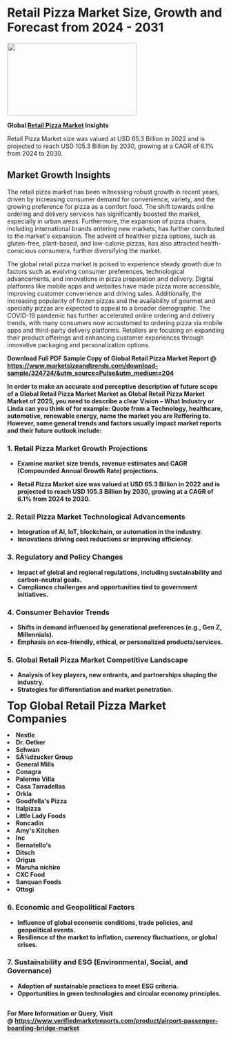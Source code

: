 <H1>Retail Pizza Market Size, Growth and Forecast from 2024 - 2031</H1><img class="aligncenter size-medium wp-image-584254" src="https://thirdeyenews.in/wp-content/uploads/2024/09/Global-Market-Research-300x168.jpeg" alt="" width="300" height="168" /><p><strong>Global&nbsp;<a href="https://www.marketsizeandtrends.com/download-sample/324724/&amp;utm_source=Pulse&amp;utm_medium=204">Retail Pizza Market</a> Insights</strong></p><p>Retail Pizza Market size was valued at USD 65.3 Billion in 2022 and is projected to reach USD 105.3 Billion by 2030, growing at a CAGR of 6.1% from 2024 to 2030.</p><p><h2>Market Growth Insights</h2> <p>The retail pizza market has been witnessing robust growth in recent years, driven by increasing consumer demand for convenience, variety, and the growing preference for pizza as a comfort food. The shift towards online ordering and delivery services has significantly boosted the market, especially in urban areas. Furthermore, the expansion of pizza chains, including international brands entering new markets, has further contributed to the market's expansion. The advent of healthier pizza options, such as gluten-free, plant-based, and low-calorie pizzas, has also attracted health-conscious consumers, further diversifying the market.</p> <p><strong></strong></p> <p>The global retail pizza market is poised to experience steady growth due to factors such as evolving consumer preferences, technological advancements, and innovations in pizza preparation and delivery. Digital platforms like mobile apps and websites have made pizza more accessible, improving customer convenience and driving sales. Additionally, the increasing popularity of frozen pizzas and the availability of gourmet and specialty pizzas are expected to appeal to a broader demographic. The COVID-19 pandemic has further accelerated online ordering and delivery trends, with many consumers now accustomed to ordering pizza via mobile apps and third-party delivery platforms. Retailers are focusing on expanding their product offerings and enhancing customer experiences through innovative packaging and personalization options.</p> <p><strong></p><p><span class=""><strong>Download Full PDF Sample Copy of Global Retail Pizza Market Report</strong> @ <a href="https://www.marketsizeandtrends.com/download-sample/324724/&amp;utm_source=Pulse&amp;utm_medium=204" target="_blank">https://www.marketsizeandtrends.com/download-sample/324724/&amp;utm_source=Pulse&amp;utm_medium=204</a></span></p><p>In order to make an accurate and perceptive description of future scope of a Global&nbsp;Retail Pizza Market Market as Global&nbsp;Retail Pizza Market Market of 2025, you need to describe a clear Vision &ndash; What Industry or Linda can you think of for example: Quote from a Technology, healthcare, automotive, renewable energy, name the market you are Reffering to. However, some general trends and factors usually impact market reports and their future outlook include:</p><h3>1.&nbsp;<strong>Retail Pizza Market Growth Projections</strong></h3><ul><li>Examine market size trends, revenue estimates and CAGR (Compounded Annual Growth Rate) projections.</li><li><p>Retail Pizza Market size was valued at USD 65.3 Billion in 2022 and is projected to reach USD 105.3 Billion by 2030, growing at a CAGR of 6.1% from 2024 to 2030.</p></li></ul><h3>2.&nbsp;<strong>Retail Pizza Market Technological Advancements</strong></h3><ul><li>Integration of AI, IoT, blockchain, or automation in the industry.</li><li>Innovations driving cost reductions or improving efficiency.</li></ul><h3>3.&nbsp;<strong>Regulatory and Policy Changes</strong></h3><ul><li>Impact of global and regional regulations, including sustainability and carbon-neutral goals.</li><li>Compliance challenges and opportunities tied to government initiatives.</li></ul><h3>4.&nbsp;<strong>Consumer Behavior Trends</strong></h3><ul><li>Shifts in demand influenced by generational preferences (e.g., Gen Z, Millennials).</li><li>Emphasis on eco-friendly, ethical, or personalized products/services.</li></ul><h3>5.&nbsp;<strong>Global Retail Pizza Market Competitive Landscape</strong></h3><ul><li>Analysis of key players, new entrants, and partnerships shaping the industry.</li><li>Strategies for differentiation and market penetration.</li></ul><p data-pm-slice="1 1 []"><span style="color: inherit; font-family: inherit; font-size: 25px;">Top Global Retail Pizza Market Companies</span></p><div class="" data-test-id=""><p><li>Nestle</li><li> Dr. Oetker</li><li> Schwan</li><li> SÃ¼dzucker Group</li><li> General Mills</li><li> Conagra</li><li> Palermo Villa</li><li> Casa Tarradellas</li><li> Orkla</li><li> Goodfella's Pizza</li><li> Italpizza</li><li> Little Lady Foods</li><li> Roncadin</li><li> Amy's Kitchen</li><li> Inc</li><li> Bernatello's</li><li> Ditsch</li><li> Origus</li><li> Maruha nichiro</li><li> CXC Food</li><li> Sanquan Foods</li><li> Ottogi</li></p></div><h3>6.&nbsp;<strong>Economic and Geopolitical Factors</strong></h3><ul><li>Influence of global economic conditions, trade policies, and geopolitical events.</li><li>Resilience of the market to inflation, currency fluctuations, or global crises.</li></ul><h3>7.&nbsp;<strong>Sustainability and ESG (Environmental, Social, and Governance)</strong></h3><ul><li>Adoption of sustainable practices to meet ESG criteria.</li><li>Opportunities in green technologies and circular economy principles.</li></ul><h2><strong style="font-size: 14px;">For More Information or Query, Visit @&nbsp;</strong><a style="background-color: #ffffff; font-size: 14px;" href="https://www.marketsizeandtrends.com/report/retail-pizza-market/" target="_blank">https://www.verifiedmarketreports.com/product/airport-passenger-boarding-bridge-market</a></h2>
